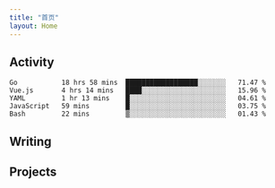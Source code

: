 ```yaml
---
title: "首页"
layout: Home
---
```


## Activity
<!--START_SECTION:waka-->
```text
Go           18 hrs 58 mins  ██████████████████░░░░░░░   71.47 % 
Vue.js       4 hrs 14 mins   ████░░░░░░░░░░░░░░░░░░░░░   15.96 % 
YAML         1 hr 13 mins    █░░░░░░░░░░░░░░░░░░░░░░░░   04.61 % 
JavaScript   59 mins         █░░░░░░░░░░░░░░░░░░░░░░░░   03.75 % 
Bash         22 mins         ▒░░░░░░░░░░░░░░░░░░░░░░░░   01.43 % 
```
<!--END_SECTION:waka-->

## Writing
<PindedPosts />

## Projects
<Projects />
